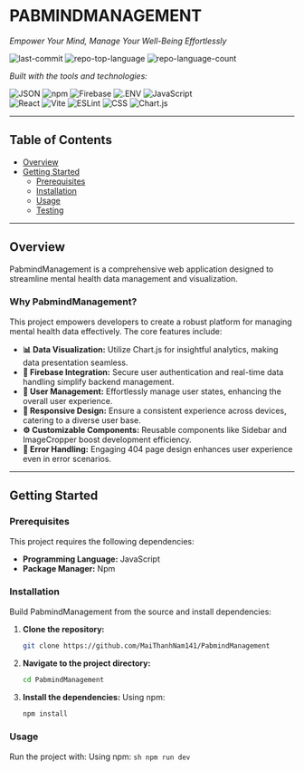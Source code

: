 # PABMINDMANAGEMENT
*Empower Your Mind, Manage Your Well-Being Effortlessly*

![last-commit](https://img.shields.io/github/last-commit/MaiThanhNam141/PabmindManagement?style=flat&logo=git&logoColor=white&color=0080ff)
![repo-top-language](https://img.shields.io/github/languages/top/MaiThanhNam141/PabmindManagement?style=flat&color=0080ff)
![repo-language-count](https://img.shields.io/github/languages/count/MaiThanhNam141/PabmindManagement?style=flat&color=0080ff)

*Built with the tools and technologies:*

![JSON](https://img.shields.io/badge/JSON-000000.svg?style=flat&logo=JSON&logoColor=white)
![npm](https://img.shields.io/badge/npm-CB3837.svg?style=flat&logo=npm&logoColor=white)
![Firebase](https://img.shields.io/badge/Firebase-DD2C00.svg?style=flat&logo=Firebase&logoColor=white)
![.ENV](https://img.shields.io/badge/.ENV-ECD53F.svg?style=flat&logo=dotenv&logoColor=black)
![JavaScript](https://img.shields.io/badge/JavaScript-F7DF1E.svg?style=flat&logo=JavaScript&logoColor=black)  
![React](https://img.shields.io/badge/React-61DAFB.svg?style=flat&logo=React&logoColor=black)
![Vite](https://img.shields.io/badge/Vite-646CFF.svg?style=flat&logo=Vite&logoColor=white)
![ESLint](https://img.shields.io/badge/ESLint-4B32C3.svg?style=flat&logo=ESLint&logoColor=white)
![CSS](https://img.shields.io/badge/CSS-663399.svg?style=flat&logo=CSS&logoColor=white)
![Chart.js](https://img.shields.io/badge/Chart.js-FF6384.svg?style=flat&logo=chartdotjs&logoColor=white)

---

## Table of Contents
- [Overview](#overview)
- [Getting Started](#getting-started)
  - [Prerequisites](#prerequisites)
  - [Installation](#installation)
  - [Usage](#usage)
  - [Testing](#testing)

---

## Overview
PabmindManagement is a comprehensive web application designed to streamline mental health data management and visualization.

### Why PabmindManagement?
This project empowers developers to create a robust platform for managing mental health data effectively. The core features include:

- **📊 Data Visualization:** Utilize Chart.js for insightful analytics, making data presentation seamless.
- **🔐 Firebase Integration:** Secure user authentication and real-time data handling simplify backend management.
- **👥 User Management:** Effortlessly manage user states, enhancing the overall user experience.
- **📱 Responsive Design:** Ensure a consistent experience across devices, catering to a diverse user base.
- **⚙️ Customizable Components:** Reusable components like Sidebar and ImageCropper boost development efficiency.
- **🚫 Error Handling:** Engaging 404 page design enhances user experience even in error scenarios.

---

## Getting Started

### Prerequisites
This project requires the following dependencies:

- **Programming Language:** JavaScript
- **Package Manager:** Npm

### Installation
Build PabmindManagement from the source and install dependencies:

1. **Clone the repository:**
   ```sh
   git clone https://github.com/MaiThanhNam141/PabmindManagement
	```

2. **Navigate to the project directory:**
	```sh
	cd PabmindManagement
	```

3. **Install the dependencies:**
Using npm:
	```sh
	npm install
	```

### Usage
Run the project with:
Using npm:
	```sh
	npm run dev
	```